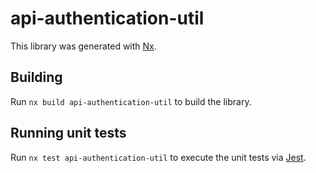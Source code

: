 # api-authentication-util

This library was generated with [Nx](https://nx.dev).

## Building

Run `nx build api-authentication-util` to build the library.

## Running unit tests

Run `nx test api-authentication-util` to execute the unit tests via [Jest](https://jestjs.io).
